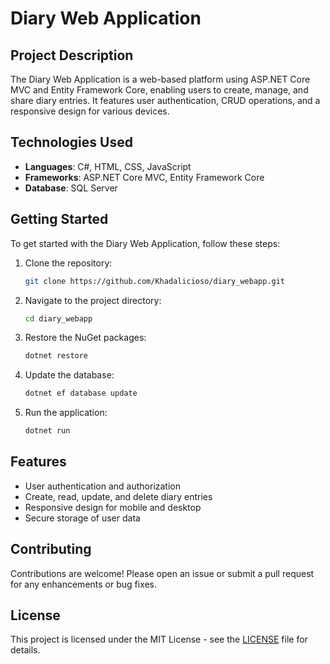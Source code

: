 # Diary Web Application

## Project Description

The Diary Web Application is a web-based platform using ASP.NET Core MVC and Entity Framework Core, enabling users to create, manage, and share diary entries. It features user authentication, CRUD operations, and a responsive design for various devices.

## Technologies Used

- **Languages**: C#, HTML, CSS, JavaScript
- **Frameworks**: ASP.NET Core MVC, Entity Framework Core
- **Database**: SQL Server

## Getting Started

To get started with the Diary Web Application, follow these steps:

1. Clone the repository:

   ```bash
   git clone https://github.com/Khadalicioso/diary_webapp.git
   ```

2. Navigate to the project directory:

   ```bash
   cd diary_webapp
   ```

3. Restore the NuGet packages:

   ```bash
   dotnet restore
   ```

4. Update the database:

   ```bash
   dotnet ef database update
   ```

5. Run the application:
   ```bash
   dotnet run
   ```

## Features

- User authentication and authorization
- Create, read, update, and delete diary entries
- Responsive design for mobile and desktop
- Secure storage of user data

## Contributing

Contributions are welcome! Please open an issue or submit a pull request for any enhancements or bug fixes.

## License

This project is licensed under the MIT License - see the [LICENSE](LICENSE) file for details.

